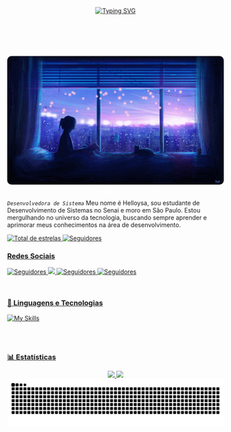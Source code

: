 <div align="center" style="margin: 40px 0;">
  <a href="https://git.io/typing-svg">
    <img 
      src="https://readme-typing-svg.herokuapp.com/?color=9B30FF&size=50&center=true&vCenter=true&width=1000&lines=Hello,+my+name+is+Helloysa+Rocha;I+am+from+São+Paulo,+Brasil;Be+Welcome!+:3" 
      alt="Typing SVG" 
    />
  </a>
</div>

<img src="https://www.animatedimages.org/data/media/562/animated-line-image-0184.gif" width="1920" height=0.4/>

<div align="center">
  <a href="https://raw.githubusercontent.com/helozinha1/helozinha1/2d400941246a082308086da392334c203a8d8f5a/download.gif">
    <img src="https://raw.githubusercontent.com/helozinha1/helozinha1/2d400941246a082308086da392334c203a8d8f5a/download.gif" alt="GiF 1" width="800" style="margin-top: 40px; border-radius: 10px;"  />
  </a>

</div>

<img src="https://www.animatedimages.org/data/media/562/animated-line-image-0184.gif" width="1920" height=0.4/>


*`Desenvolvedora de Sistema`*
Meu nome é Helloysa, sou estudante de Desenvolvimento de Sistemas no Senai e moro em São Paulo. Estou mergulhando no universo da tecnologia, buscando sempre aprender e aprimorar meus conhecimentos na área de desenvolvimento.

<p align="left">
    </a> 
    <a href="https://github.com/Helozinha1?tab=repositories&sort=stargazers">
        <img 
            alt="Total de estrelas" 
            title="Total de estrelas GitHub" 
            src="https://custom-icon-badges.demolab.com/github/stars/helozinha1?color=55960c&style=for-the-badge&labelColor=488207&logo=star&label=estrelas"
    </a>
    <a href="https://github.com/helozinha1?tab=followers">
        <img 
            alt="Seguidores" 
            title="Me siga no GitHub" 
            src="https://custom-icon-badges.demolab.com/github/followers/helozinha1?color=236ad3&labelColor=1155ba&style=for-the-badge&logo=github&label=Seguidores&logoColor=white"
</a>


 ### Redes Sociais
 </p>
 <p align="left">
       <a href="https://www.linkedin.com/in/helloysa-rocha-dos-santos-16872034b">
        <img 
            alt="Seguidores" 
            title="Me siga no Linkedin" 
             <img src="https://img.shields.io/badge/linkedin-%230077B5.svg?style=for-the-badge&logo=linkedin&logoColor=white">
    </a>
        <a href = "mailto:helowzx@gmail.com">
        <img
             <img  src="https://img.shields.io/badge/-Gmail-%23333?style=for-the-badge&logo=gmail&logoColor=white" target="_blank">
              </a>
        <a href="https://www.linkedin.com/in/helloysa-rocha-dos-santos-16872034b">
        <img
            alt="Seguidores"
            title="Me siga no Instagram"
             <img src= "https://img.shields.io/badge/Instagram-E4405F?style=for-the-badge&logo=instagram&logoColor=white">
    </a>
        <a href="https://www.linkedin.com/in/helloysa-rocha-dos-santos-16872034b">
        <img
            alt="Seguidores"
            title="Me siga no TikTok"
             <img src= "https://img.shields.io/badge/TikTok-000000?style=for-the-badge&logo=tiktok&logoColor=white">

</p>


<img src="https://www.animatedimages.org/data/media/562/animated-line-image-0184.gif" width="1920" height=0.4/>


### 🤖 Linguagens e Tecnologias

![My Skills](https://skillicons.dev/icons?i=js,react,python)

<br/>

<img src="https://www.animatedimages.org/data/media/562/animated-line-image-0184.gif" width="1920" height=0.4/>

### 📊 Estatísticas
<div align="center">
<img width="420px" src="https://github-readme-stats.vercel.app/api?username=helozinha1&show_icons=true&theme=midnight-purple&hide=contribs,issues">
    
<img width="275px" src="https://github-readme-stats.vercel.app/api/top-langs/?username=helozinha1&layout=compact&theme=midnight-purple&hide=html">
</a>
</div>




<picture align="center">
  <source media="(prefers-color-scheme: dark)" srcset="https://raw.githubusercontent.com/helozinha1/helozinha1/output/github-contribution-grid-snake-dark.svg">
  <source media="(prefers-color-scheme: light)" srcset="https://raw.githubusercontent.com/helozinha1/helozinha1/output/github-contribution-grid-snake-dark.svg">
  <img align="center" alt="github contribution grid snake animation" src="https://raw.githubusercontent.com/helozinha1/helozinha1/output/github-contribution-grid-snake.svg">
</picture>

<img src="https://www.animatedimages.org/data/media/562/animated-line-image-0184.gif" width="1920" height=0.4/>
